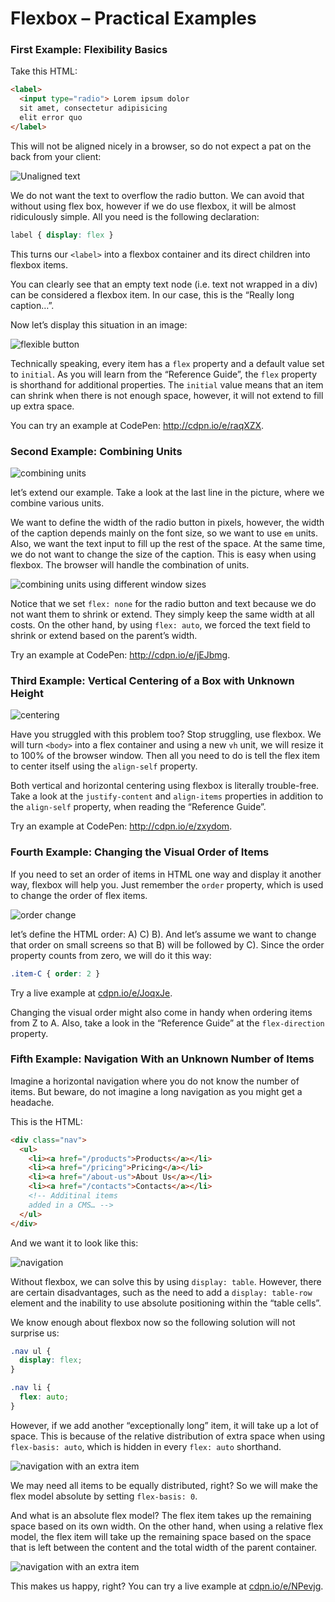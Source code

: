 Flexbox – Practical Examples
============================


### First Example: Flexibility Basics

Take this HTML:

```html
<label>
  <input type="radio"> Lorem ipsum dolor
  sit amet, consectetur adipisicing
  elit error quo
</label>
```

This will not be aligned nicely in a browser, so do not expect a pat on the back
from your client:

![Unaligned text](dist/images/original/flexbox-priklady-1.jpg)

We do not want the text to overflow the radio button. We can avoid that without
using flex box, however if we do use flexbox, it will be almost ridiculously
simple. All you need is the following declaration:

```css
label { display: flex }
```


This turns our `<label>` into a flexbox container and its direct children into
flexbox items.

You can clearly see that an empty text node (i.e. text not wrapped in a div) can
be considered a flexbox item. In our case, this is the “Really long caption…”.

Now let’s display this situation in an image:

![flexible button](dist/images/original/flexbox-priklady-2.jpg)

Technically speaking, every item has a `flex` property and a default value set
to `initial`. As you will learn from the “Reference Guide”, the `flex` property
is shorthand for additional properties. The `initial` value means that an item
can shrink when there is not enough space, however, it will not extend to fill
up extra space.

You can try an example at CodePen: <http://cdpn.io/e/raqXZX>.

### Second Example: Combining Units

![combining units](dist/images/original/flexbox-priklady-3.jpg)

let’s extend our example. Take a look at the last line in the picture, where we
combine various units.

We want to define the width of the radio button in pixels, however, the width of
the caption depends mainly on the font size, so we want to use `em` units. Also,
we want the text input to fill up the rest of the space. At the same time, we do
not want to change the size of the caption. This is easy when using flexbox. The
browser will handle the combination of units.

![combining units using different window sizes](dist/images/original/flexbox-priklady-4.jpg)

Notice that we set `flex: none` for the radio button and text because we do not
want them to shrink or extend. They simply keep the same width at all costs. On
the other hand, by using `flex: auto`, we forced the text field to shrink or
extend based on the parent’s width.

Try an example at CodePen: <http://cdpn.io/e/jEJbmg>.

### Third Example: Vertical Centering of a Box with Unknown Height

![centering](dist/images/original/flexbox-priklady-5.jpg)

Have you struggled with this problem too? Stop struggling, use flexbox. We will
turn `<body>` into a flex container and using a new `vh` unit, we will resize it
to 100% of the browser window. Then all you need to do is tell the flex item to
center itself using the `align-self` property.

Both vertical and horizontal centering using flexbox is literally trouble-free.
Take a look at the `justify-content` and `align-items` properties in addition to
the `align-self` property, when reading the “Reference Guide”.

Try an example at CodePen: <http://cdpn.io/e/zxydom>.

### Fourth Example: Changing the Visual Order of Items

If you need to set an order of items in HTML one way and display it another way,
flexbox will help you. Just remember the `order` property, which is used to
change the order of flex items.

![order change](dist/images/original/flexbox-priklady-6.jpg)

let’s define the HTML order: A) C) B). And let’s assume we want to change that
order on small screens so that B) will be followed by C). Since the order
property counts from zero, we will do it this way:

```css
.item-C { order: 2 }
```

Try a live example at [cdpn.io/e/JoqxJe](http://cdpn.io/e/JoqxJe).

Changing the visual order might also come in handy when ordering items from Z to
A. Also, take a look in the “Reference Guide” at the `flex-direction` property.

### Fifth Example: Navigation With an Unknown Number of Items

Imagine a horizontal navigation where you do not know the number of items. But
beware, do not imagine a long navigation as you might get a headache.

This is the HTML:

```html
<div class="nav">
  <ul>
    <li><a href="/products">Products</a></li>
    <li><a href="/pricing">Pricing</a></li>
    <li><a href="/about-us">About Us</a></li>
    <li><a href="/contacts">Contacts</a></li>
    <!-- Additinal items
    added in a CMS… -->
  </ul>
</div>
```


And we want it to look like this:

![navigation](dist/images/original/flexbox-priklady-7.jpg)

Without flexbox, we can solve this by using `display: table`. However, there are
certain disadvantages, such as the need to add a `display: table-row` element
and the inability to use absolute positioning within the “table cells”.

We know enough about flexbox now so the following solution will not surprise us:

```css
.nav ul {
  display: flex;
}

.nav li {
  flex: auto;
}
```

However, if we add another “exceptionally long” item, it will take up a lot of
space. This is because of the relative distribution of extra space when using
`flex-basis: auto`, which is hidden in every `flex: auto` shorthand.

![navigation with an extra item](dist/images/original/flexbox-priklady-8.jpg)

We may need all items to be equally distributed, right? So we will make the flex
model absolute by setting `flex-basis: 0`.

And what is an absolute flex model? The flex item takes up the remaining space
based on its own width. On the other hand, when using a relative flex model, the
flex item will take up the remaining space based on the space that is left
between the content and the total width of the parent container.

![navigation with an extra item](dist/images/original/flexbox-priklady-9.jpg)

This makes us happy, right? You can try a live example at
[cdpn.io/e/NPevjg](http://cdpn.io/e/NPevjg).
